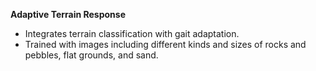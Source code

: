**Adaptive Terrain Response**  
  - Integrates terrain classification with gait adaptation.  
  - Trained with images including different kinds and sizes of rocks and pebbles, flat grounds, and sand. 
